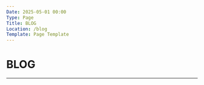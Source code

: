 ```yaml
---
Date: 2025-05-01 00:00
Type: Page
Title: BLOG
Location: /blog
Template: Page Template
---
```


# BLOG

---
